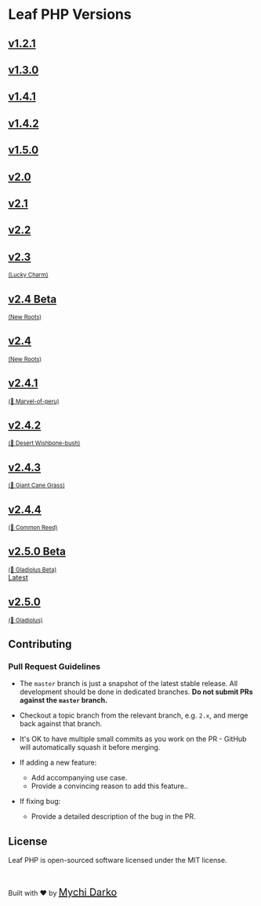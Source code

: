 # Leaf PHP Versions

<div class="version-cards">
  <a href="https://leaf-docs.netlify.app/v1.2.1/index.html" target="_blank" class="version-card">
    <h2>v1.2.1</h2>
  </a>
  <a href="https://leaf-docs.netlify.app/v1.3.0/index.html" target="_blank" class="version-card">
    <h2>v1.3.0</h2>
  </a>
  <a href="https://leaf-docs.netlify.app/v1.4.1/index.html" target="_blank" class="version-card">
    <h2>v1.4.1</h2>
  </a>
  <a href="https://leaf-docs.netlify.app/v1.4.2/index.html" target="_blank" class="version-card">
    <h2>v1.4.2</h2>
  </a>
  <a href="https://leaf-docs.netlify.app/v1.5.0/index.html" target="_blank" class="version-card">
    <h2>v1.5.0</h2>
  </a>
  <a href="/#/leaf/v/2.0/" class="version-card">
    <h2>v2.0</h2>
  </a>
  <a href="/#/leaf/v/2.1/" class="version-card">
    <h2>v2.1</h2>
  </a>
  <a href="/#/leaf/v/2.2/" class="version-card">
    <h2>v2.2</h2>
  </a>
  <a href="/#/leaf/v/lucky-charm/" class="version-card">
    <h2>v2.3</h2>
    <small>(Lucky Charm)</small>
  </a>
  <a href="/#/leaf/v/2.4-beta/" class="version-card">
    <h2>v2.4 Beta</h2>
    <small>(New Roots)</small>
  </a>
  <a href="/#/leaf/v/2.4/" class="version-card">
    <h2>v2.4</h2>
    <small>(New Roots)</small>
  </a>
  <a href="/#/leaf/v/2.4.1/" class="version-card">
    <h2>v2.4.1</h2>
    <small>(🍁 Marvel-of-peru)</small>
  </a>
  <a href="/#/leaf/v/2.4.2/" class="version-card">
    <h2>v2.4.2</h2>
    <small>(🥬 Desert Wishbone-bush)</small>
  </a>
  <a href="/#/leaf/v/2.4.3/" class="version-card">
    <h2>v2.4.3</h2>
    <small>(🎋 Giant Cane Grass)</small>
  </a>
  <a href="/#/leaf/v/2.4.4/" class="version-card">
    <h2>v2.4.4</h2>
    <small>(🎋 Common Reed)</small>
  </a>
  <a href="/#/leaf/v/2.5.0-beta/" class="version-card">
    <!-- <div class="tag -beta">Latest (Beta)</div> -->
    <h2>v2.5.0 Beta</h2>
    <small>(💠 Gladiolus Beta)</small>
  </a>
  <a href="/#/leaf/v/2.5.0/" class="version-card">
    <div class="tag -stable">Latest</div>
    <h2>v2.5.0</h2>
    <small>(💠 Gladiolus)</small>
  </a>
  <div class="version-card" style="opacity: 0; cursor: default;"></div>
</div>

## Contributing

### Pull Request Guidelines

- The `master` branch is just a snapshot of the latest stable release. All development should be done in dedicated branches. **Do not submit PRs against the `master` branch.**

- Checkout a topic branch from the relevant branch, e.g. `2.x`, and merge back against that branch.

- It's OK to have multiple small commits as you work on the PR - GitHub will automatically squash it before merging.

- If adding a new feature:
  - Add accompanying use case.
  - Provide a convincing reason to add this feature..

- If fixing bug:
  <!-- - If you are resolving a special issue, add `(fix #xxxx[,#xxxx])` (#xxxx is the issue id) in your PR title for a better release log, e.g. `update entities encoding/decoding (fix #3899)`. -->
  - Provide a detailed description of the bug in the PR.

## License

Leaf PHP is open-sourced software licensed under the MIT license.

<br>

Built with ❤ by <a href="https://mychi.netlify.app" style="font-size: 20px; color: #111;" target="_blank">Mychi Darko</a>

